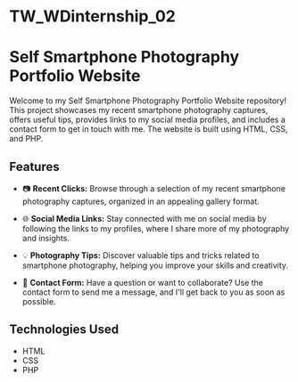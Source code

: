 # TW_WDinternship_02

# Self Smartphone Photography Portfolio Website

Welcome to my Self Smartphone Photography Portfolio Website repository! This project showcases my recent smartphone photography captures, offers useful tips, provides links to my social media profiles, and includes a contact form to get in touch with me. The website is built using HTML, CSS, and PHP.

## Features

- 📷 **Recent Clicks:** Browse through a selection of my recent smartphone photography captures, organized in an appealing gallery format.

- 🌐 **Social Media Links:** Stay connected with me on social media by following the links to my profiles, where I share more of my photography and insights.

- 💡 **Photography Tips:** Discover valuable tips and tricks related to smartphone photography, helping you improve your skills and creativity.

- 📧 **Contact Form:** Have a question or want to collaborate? Use the contact form to send me a message, and I'll get back to you as soon as possible.

## Technologies Used

- HTML
- CSS
- PHP
